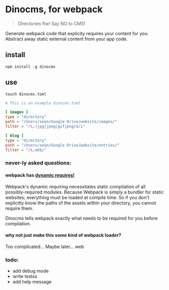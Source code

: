 # Dinocms, for webpack
> DIrectories ftw! Say NO to CMS!

Generate webpack code that explicity requires your content for you.
Abstract away static external content from your app code.

## install
```
npm install -g dinocms
```

## use
```
touch dinocms.toml
```

```toml
# This is an example dinocms.toml

[ images ]
type = "directory"
path = "/Users/sean/Google Drive/website/images/"
filter = "/\.(jpg|jpeg|gif|png)$/i"

[ blog ]
type = "directory"
path = "/Users/sean/Google Drive/website/entries/"
filter = "/\.md$/"
```








### never-ly asked questions:

#### webpack has [dynamic requires!](https://github.com/webpack/webpack/tree/master/examples/require.context#examplejs)
Webpack's dynamic requiring necessitates static compilation of all possibly-required modules. Because Webpack is simply a bundler for static websites; everything must be loaded at compile time. So if you don't explicitly know the paths of the assets within your directory, you cannot require them.

Dinocms tells webpack exactly what needs to be required for you before compilation.


#### why not just make this some kind of webpack loader?
Too complicated... Maybe later... web

### todo:
- add debug mode
- write testss
- add help message
